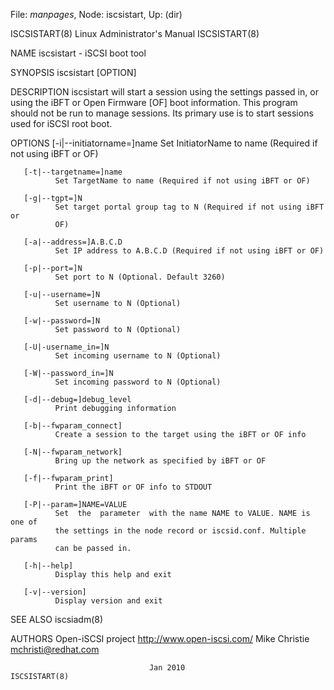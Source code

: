 File: *manpages*,  Node: iscsistart,  Up: (dir)

ISCSISTART(8)            Linux Administrator's Manual            ISCSISTART(8)



NAME
       iscsistart - iSCSI boot tool

SYNOPSIS
       iscsistart [OPTION]

DESCRIPTION
       iscsistart  will start a session using the settings passed in, or using
       the iBFT or Open Firmware [OF] boot information.  This  program  should
       not  be  run  to  manage sessions. Its primary use is to start sessions
       used for iSCSI root boot.

OPTIONS
       [-i|--initiatorname=]name
              Set InitiatorName to name (Required if not using iBFT or OF)

       [-t|--targetname=]name
              Set TargetName to name (Required if not using iBFT or OF)

       [-g|--tgpt=]N
              Set target portal group tag to N (Required if not using iBFT  or
              OF)

       [-a|--address=]A.B.C.D
              Set IP address to A.B.C.D (Required if not using iBFT or OF)

       [-p|--port=]N
              Set port to N (Optional. Default 3260)

       [-u|--username=]N
              Set username to N (Optional)

       [-w|--password=]N
              Set password to N (Optional)

       [-U|-username_in=]N
              Set incoming username to N (Optional)

       [-W|--password_in=]N
              Set incoming password to N (Optional)

       [-d|--debug=]debug_level
              Print debugging information

       [-b|--fwparam_connect]
              Create a session to the target using the iBFT or OF info

       [-N|--fwparam_network]
              Bring up the network as specified by iBFT or OF

       [-f|--fwparam_print]
              Print the iBFT or OF info to STDOUT

       [-P|--param=]NAME=VALUE
              Set  the  parameter  with the name NAME to VALUE. NAME is one of
              the settings in the node record or iscsid.conf. Multiple  params
              can be passed in.

       [-h|--help]
              Display this help and exit

       [-v|--version]
              Display version and exit



SEE ALSO
       iscsiadm(8)


AUTHORS
       Open-iSCSI project <http://www.open-iscsi.com/>
       Mike Christie <mchristi@redhat.com>



                                   Jan 2010                      ISCSISTART(8)
